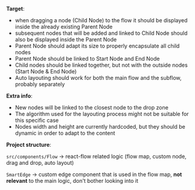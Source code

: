 **Target**:

- when dragging a node (Child Node) to the flow it should be displayed inside the already existing Parent Node
- subsequent nodes that will be added and linked to Child Node should also be displayed inside the Parent Node
- Parent Node should adapt its size to properly encapsulate all child nodes
- Parent Node should be linked to Start Node and End Node
- Child nodes should be linked together, but not with the outside nodes (Start Node & End Node)
- Auto layouting should work for both the main flow and the subflow, probably separately

**Extra info**:

- New nodes will be linked to the closest node to the drop zone
- The algorithm used for the layouting process might not be suitable for this specific case
- Nodes width and height are currently hardcoded, but they should be dynamic in order to adapt to the content

**Project structure**:

`src/components/Flow` -> react-flow related logic (flow map, custom node, drag and drop, auto layout)

`SmartEdge` -> custom edge component that is used in the flow map, **not relevant** to the main logic, don't bother looking into it
